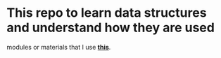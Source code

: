 # This repo to learn data structures and understand how they are used

modules or materials that I use **[this](https://repository.unpam.ac.id/8871/1/TPL0113_STRUKTUR%20DATA.pdf)**.